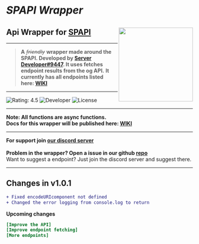 # ***SPAPI Wrapper***
## Api Wrapper for **[SPAPI]**<img src="https://cdn.glitch.me/2a4d780f-b9e8-4739-9886-831c1d5fcdb0%2FPicture1.png?v=1633772049771" height="200" width="200" align="right" />

---

> **A** *~~friendly~~* **wrapper made around the SPAPI. Developed by [Server Developer#9447]. It uses fetches endpoint results from the og API.**
**It currently has all endpoints listed here: [WIKI]**

---



![Rating: 4.5]
![Developer]
![License]


---

**Note: All functions are async functions.**<br>
**Docs for this wrapper will be published here: [WIKI]**

---

**For support join [our discord server]**<br>
<br>
**Problem in the wrapper?
Open a issue in our github [repo]**
<br>
Want to suggest a endpoint? Just join the discord server and suggest there.

---

## Changes in v1.0.1
```diff
+ Fixed encodeURIcomponent not defined
+ Changed the error logging from console.log to return
```
**Upcoming changes**
```ini
[Improve the API]
[Improve endpoint fetching]
[More endpoints]
```

[SPAPI]: https://api.spapi.ga
[License]: https://img.shields.io/badge/License-MIT-blue
[Developer]: https://img.shields.io/badge/Developer-Server%20Developer%239447-yellow
[Rating: 4.5]: https://img.shields.io/badge/Rating-4.5-brightgreen
[WIKI]: https://wiki.spapiwiki.ga
[our discord server]: https://discord.gg/VqA92g8
[repo]: https://github.com/ServerDeveloper9447/spapi-wrapper
[Server Developer#9447]: https://duck.is-a.dev